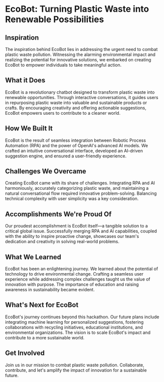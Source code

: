 # EcoBot: Turning Plastic Waste into Renewable Possibilities

## Inspiration

The inspiration behind EcoBot lies in addressing the urgent need to combat plastic waste pollution. Witnessing the alarming environmental impact and realizing the potential for innovative solutions, we embarked on creating EcoBot to empower individuals to take meaningful action.

## What it Does

EcoBot is a revolutionary chatbot designed to transform plastic waste into renewable opportunities. Through interactive conversations, it guides users in repurposing plastic waste into valuable and sustainable products or crafts. By encouraging creativity and offering actionable suggestions, EcoBot empowers users to contribute to a cleaner world.

## How We Built It

EcoBot is the result of seamless integration between Robotic Process Automation (RPA) and the power of OpenAI's advanced AI models. We crafted an intuitive conversational interface, developed an AI-driven suggestion engine, and ensured a user-friendly experience.

## Challenges We Overcame

Creating EcoBot came with its share of challenges. Integrating RPA and AI harmoniously, accurately categorizing plastic waste, and maintaining a natural conversational flow required innovative problem-solving. Balancing technical complexity with user simplicity was a key consideration.

## Accomplishments We're Proud Of

Our proudest accomplishment is EcoBot itself—a tangible solution to a critical global issue. Successfully merging RPA and AI capabilities, coupled with the ability to inspire proactive change, showcases our team's dedication and creativity in solving real-world problems.

## What We Learned

EcoBot has been an enlightening journey. We learned about the potential of technology to drive environmental change. Crafting a seamless user experience while addressing complex challenges taught us the value of innovation with purpose. The importance of education and raising awareness in sustainability became evident.

## What's Next for EcoBot

EcoBot's journey continues beyond this hackathon. Our future plans include integrating machine learning for personalized suggestions, fostering collaborations with recycling initiatives, educational institutions, and environmental organizations. The vision is to scale EcoBot's impact and contribute to a more sustainable world.

## Get Involved

Join us in our mission to combat plastic waste pollution. Collaborate, contribute, and let's amplify the impact of innovation for a sustainable future. 
